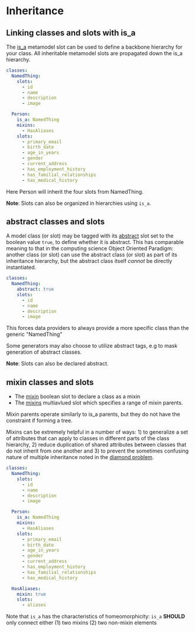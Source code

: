 # Inheritance

## Linking classes and slots with is_a

The [is_a](https://w3id.org/linkml/is_a) metamodel slot can be used to define a backbone hierarchy for your class. All inheritable metamodel slots are propagated down the is_a hierarchy.


```yaml
classes:
  NamedThing:
    slots:
      - id
      - name
      - description
      - image

  Person:
    is_a: NamedThing
    mixins:
      - HasAliases
    slots:
      - primary_email
      - birth_date
      - age_in_years
      - gender
      - current_address
      - has_employment_history
      - has_familial_relationships
      - has_medical_history
```

Here Person will inherit the four slots from NamedThing.

**Note**: Slots can also be organized in hierarchies using `is_a`.

## abstract classes and slots

A model class (or slot) may be tagged with its [abstract](https://w3id.org/linkml/abstract) slot set to the boolean value `true`, to define whether it is abstract. This has comparable meaning to that in the computing science Object Oriented Paradigm: another class (or slot) can use the abstract class (or slot) as part of its inheritance hierarchy, but the abstract class itself _cannot_ be directly instantiated.


```yaml
classes:
  NamedThing:
    abstract: true
    slots:
      - id
      - name
      - description
      - image

```

This forces data providers to always provide a more specific class than the generic "NamedThing"

Some generators may also choose to utilize abstract tags, e.g to mask generation of abstract classes.

**Note**: Slots can also be declared abstract.


## mixin classes and slots

* The [mixin](https://w3id.org/linkml/mixin) boolean slot to declare a class as a mixin
* The [mixins](https://w3id.org/linkml/mixins) multiavlued slot which specifies a range of mixin parents.

Mixin parents operate similarly to is_a parents, but they do not have the constraint if forming a tree.

Mixins can be extremely helpful in a number of ways: 1) to generalize a set
of attributes that can apply to classes in different parts of the class hierarchy, 2) reduce duplication of
shared attributes between classes that do not inherit from one another and 3) to prevent the sometimes confusing nature
of multiple inheritance noted in the [diamond problem](https://tinyurl.com/4zdw9tsb).


```yaml
classes:
  NamedThing:
    slots:
      - id
      - name
      - description
      - image

  Person:
    is_a: NamedThing
    mixins:
      - HasAliases
    slots:
      - primary_email
      - birth_date
      - age_in_years
      - gender
      - current_address
      - has_employment_history
      - has_familial_relationships
      - has_medical_history

  HasAliases:
    mixin: true
    slots:
      - aliases
```

Note that `is_a` has the characteristics of homeomorphicity: `is_a` **SHOULD** only connect either (1) two mixins (2) two non-mixin elements



